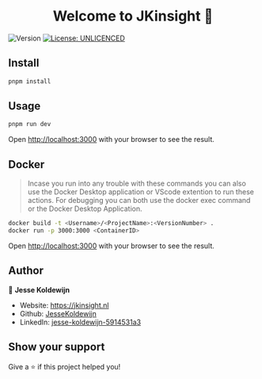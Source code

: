 <h1 align="center">Welcome to JKinsight 👋</h1>
<p>
  <img alt="Version" src="https://img.shields.io/badge/version-0.0.1-blue.svg?cacheSeconds=2592000" />
  <a href="#" target="_blank">
    <img alt="License: UNLICENCED" src="https://img.shields.io/badge/License-UNLICENCED-yellow.svg" />
  </a>
</p>

## Install

```sh
pnpm install
```

## Usage

```sh
pnpm run dev
```

Open [http://localhost:3000](http://localhost:3000) with your browser to see the result.

## Docker

> Incase you run into any trouble with these commands you can also use the Docker Desktop application or VScode extention to run these actions. For debugging you can both use the docker exec command or the Docker Desktop Application.

```sh
docker build -t <Username>/<ProjectName>:<VersionNumber> .
docker run -p 3000:3000 <ContainerID>
```

Open [http://localhost:3000](http://localhost:3000) with your browser to see the result.

## Author

👤 **Jesse Koldewijn**

- Website: https://jkinsight.nl
- Github: [JesseKoldewijn](https://github.com/JesseKoldewijn)
- LinkedIn: [jesse-koldewijn-5914531a3](https://linkedin.com/in/jesse-koldewijn-5914531a3)

## Show your support

Give a ⭐️ if this project helped you!
